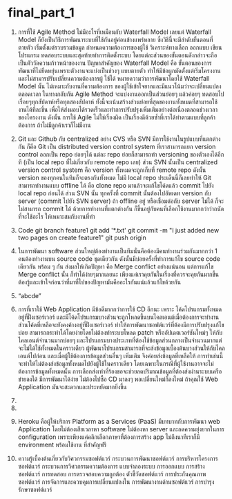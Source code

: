 # final_part_1
1.	การที่ใช้ Agile Method ไม่มีอะไรที่เหมือนกับ Waterfall Model เลยแต่ Waterfall Model ก็ยังเป็นวิธีการพัฒนาระบบที่ใช้กันอยู่ค่อนข้างแพร่หลาย 
ซึ่งวิธีนี้จะมีลำดับขั้นตอนที่ตายตัว เริ่มตั้งแต่รวบรวมข้อมูล กำหนดความต้องการของผู้ใช้ วิเคราะห์ทางเลือก ออกแบบ เขียนโปรแกรม ทดสอบระบบและสุดท้ายทำการติดตั้งระบบ 
โดยแต่ละส่วนของขั้นตอนดังกล่าวจะถือเป็นตัววัดความก้าวหน้าของงาน ปัญหาสำคัญของ Waterfall Model คือ ขั้นตอนของการพัฒนาที่ไม่ยืดหยุ่นเพราะตัวงานจะแบ่งเป็นช่วงๆ
แบบตายตัว ทำให้มีข้อผูกมัดตั้งแต่เริ่มโครงงานและไม่สามารปรับเปลี่ยนความต้องการผู้ ใช้ได้ หมายความว่าการพัฒนาโดยใช้ Waterfall Model นั้น ไม่เหมาะกับงานที่ความต้องการ
ของผู้ใช้เข้าใจยากและมีแนวโน้มว่าจะเปลี่ยนแปลงตลอดเวลา ในทางกลับกัน Agile Method จะแบ่งงานออกเป็นส่วนย่อยๆ แล้วค่อยๆ ทดสอบไปเรื่อยๆทุกสัปดาห์หรือทุกสองสัปดาห์ 
ทั้งนี้จะเน้นสร้างส่วนย่อยที่สุดของงานทั้งหมดที่สามารถใช้งานได้ทีละชิ้น เพื่อให้ส่งมอบได้รวดเร็วและทำการปรับปรุงเพิ่มเติมอย่างต่อเนื่องตลอดช่วงเวลาของโครงงาน 
ดังนั้น การใช้ Agile ไม่ใช่เรื่องผิด เป็นเรื่องดีด้วยซ้ำที่เราได้ทำตามแบบที่ลูกค้าต้องการ ถ้าไม่มีลูกค้าเราก็ไม่มีงาน 

2.	Git และ Github กับ centralized อย่าง CVS หรือ SVN มีการใช้งานในรูปแบบที่แตกต่างกัน ก็คือ Git เป็น distributed version control system ที่เราสามารถแยก 
version control ออกเป็น repo ย่อยๆได้ แต่ละ repo ย่อยก็สามารถทำ versioning ของตัวเองได้อีกที (เป็น local repo ที่ไม่เกี่ยวกับ remote repo เลย) 
ส่วน SVN นั้นเป็น centralized version control system คือ version ทั้งหมดจะถูกเก็บที่ remote repo ดังนั้น version ของทุกคนในทีมก็จะตรงกันทั้งหมด 
ไม่มี local repo ประเด็นนี้ก็เลยทำให้ Git สามารถทำงานแบบ offline ได้ คือ clone repo มาแล้วจะแก้ไขโค้ดแล้ว commit ไปยัง local repo ก่อนได้ ส่วน SVN นั้น 
ทุกครั้งที่ commit นั้นต้องไปอัพเดท version กับ server (commit ไปยัง SVN server) ถ้า offline อยู่ หรือเชื่อมต่อกับ server ไม่ได้ ก็จะไม่สามารถ commit ได้ 
ด้วยการทำงานที่แตกต่างกัน ก็ขึ้นอยู่กับคนที่เลือกใช้งานมากกว่าว่าถนัดที่จะใช้อะไร ให้เหมาะสมกับงานที่ทำ

3.	Code 
git branch feature1
git add '*.txt'
git commit -m "I just added new two pages on create feature1"
git push origin <branch>

4.	ในการพัฒนา software ส่วนใหญ่ต้องทำงานเป็นทีมนั่นคือต้องมีคนทำงานร่วมกันมากกว่า 1 คนต้องทำงานบน source code ชุดเดียวกัน 
ดังนั้นมีบ่อยครั้งที่ทำการแก้ไข source code เดียวกัน พร้อม ๆ กัน ส่งผลให้เกิดปัญหา คือ Merge conflict อย่างแน่นอน แต่การแก้ไข Merge conflict นั้น
ก็ทำได้ง่ายๆมากเลยนะ เพียงแค่เราคุยกันในเรื่องที่ควรจะคุยกันมากขึ้น ต้องรู้และเข้าใจก่อนว่าที่มาที่ไปของปัญหามันคืออะไรกันแน่แล้วแก้ไขด้วยกัน

5.	“abcde”

6.	 การที่เราใช้ Web Application มีข้อดีมากกว่าการใช้ CD อีกนะ เพราะ โค้ดโปรแกรมทั้งหมดอยู่ที่ฝั่งเซอร์เวอร์   และมีโค้ดโปรแกรมบางส่วนจะถูกโหลดขึ้นบนไคลเอนต์เมื่อต้องการจะทำงาน   ส่วนโค้ดที่เหลือจะยังคงค้างอยู่ที่ฝั่งเซอร์เวอร์  ทำให้การพัฒนาซอฟต์แวร์ที่ต้องมีการปรับปรุงแก้ไขบ่อย  สามารถกระทำได้โดยง่ายโดยไม่ต้องทำระบบโหลด patch หรืออัปเดตเวอร์ชันใหม่ๆ ให้กับไคลเอนต์จำนวนมากบ่อยๆ และโปรแกรมบางประเภทที่ต้องใช้ข้อมูลส่วนกลางเป็นจำนวนมากแต่จะไม่ได้ใช้ทั้งหมดในคราวเดียว   ผู้พัฒนาโปรแกรมสามารถที่จะส่งข้อมูลเบื้องต้นบางส่วนให้กับไคลเอนต์ไปก่อน และเมื่อผู้ใช้ต้องการข้อมูลส่วนอื่นๆ เพิ่มเติม  จึงค่อยส่งข้อมูลที่เหลือให้ การทำเช่นนี้จะทำให้ไม่ต้องส่งข้อมูลทั้งหมดไปยังผู้ใช้ในคราวเดียว  โดยเฉพาะในกรณีที่ผู้ใช้งานอาจจะไม่ต้องการข้อมูลทั้งหมดนั้น การเลือกส่งเท่าที่ร้องขอจะช่วยลดปริมาณข้อมูลที่ต้องส่งผ่านระบบเครือข่ายลงได้ มีการพัฒนาได้ง่าย ไม่ต้องไปซื้อ CD มาลงๆ พอเปลี่ยนใหม่ก็ลงใหม่ ถ้าคุณใช้ Web Application มันจะสะดวกและประหยัดมากยิ่งขึ้น

7.	 

8.	   

9.	Heroku คือผู้ให้บริการ Platform as a Services (PaaS)  มีบทบาทกับการพัฒนา web Application  โดยไม่ต้องเสียเวลาหา software ไม่ต้องหา server และลดความยุ่งยากในการ configuration เพราะเพียงแค่คลิกเลือกภาษาที่ต้องการสร้าง app ไม่ถึงนาทีเราก็มี environment พร้อมใช้งาน ที่สำคัญฟรี 
 
10.	ความรู้เบื้องต้นเกี่ยวกับวิศวกรรมซอฟต์แวร์ กระบวนการพัฒนาซอฟต์แวร์ การบริหารโครงการซอฟต์แวร์ กระบวนการวิศวกรรมความต้องการ แบบจำลองระบบ การออกแบบ 
การสร้างซอฟต์แวร์ การทดสอบ การตรวจสอบความถูกต้อง ตัวชี้วัดซอฟต์แวร์ การประกันคุณภาพซอฟต์แวร์ การจัดการและควบคุมการเปลี่ยนแปลงใน การพัฒนางานด้านซอฟต์แวร์ 
การบำรุงรักษาซอฟต์แวร์ 
